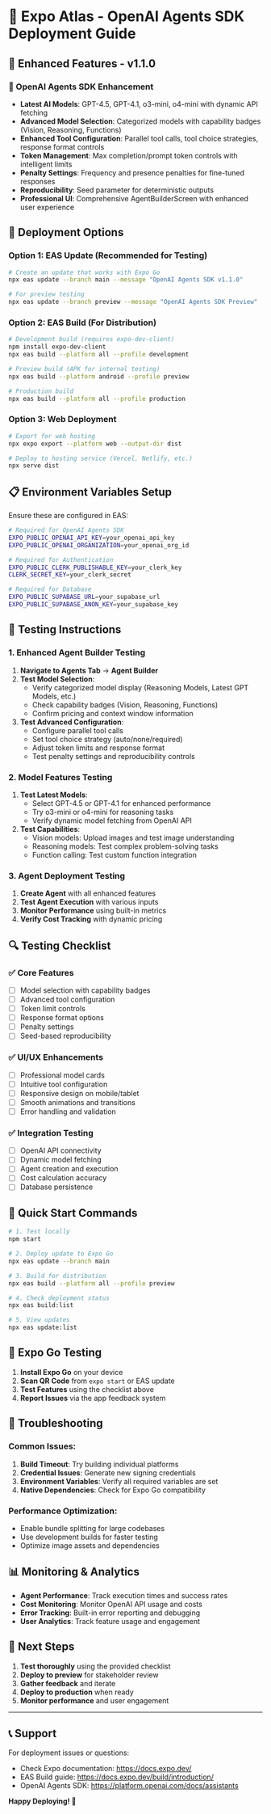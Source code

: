 # 🚀 Expo Atlas - OpenAI Agents SDK Deployment Guide

## 📱 Enhanced Features - v1.1.0

### 🤖 OpenAI Agents SDK Enhancement
- **Latest AI Models**: GPT-4.5, GPT-4.1, o3-mini, o4-mini with dynamic API fetching
- **Advanced Model Selection**: Categorized models with capability badges (Vision, Reasoning, Functions)
- **Enhanced Tool Configuration**: Parallel tool calls, tool choice strategies, response format controls
- **Token Management**: Max completion/prompt token controls with intelligent limits
- **Penalty Settings**: Frequency and presence penalties for fine-tuned responses
- **Reproducibility**: Seed parameter for deterministic outputs
- **Professional UI**: Comprehensive AgentBuilderScreen with enhanced user experience

## 🔧 Deployment Options

### Option 1: EAS Update (Recommended for Testing)
```bash
# Create an update that works with Expo Go
npx eas update --branch main --message "OpenAI Agents SDK v1.1.0"

# For preview testing
npx eas update --branch preview --message "OpenAI Agents SDK Preview"
```

### Option 2: EAS Build (For Distribution)
```bash
# Development build (requires expo-dev-client)
npm install expo-dev-client
npx eas build --platform all --profile development

# Preview build (APK for internal testing)
npx eas build --platform android --profile preview

# Production build
npx eas build --platform all --profile production
```

### Option 3: Web Deployment
```bash
# Export for web hosting
npx expo export --platform web --output-dir dist

# Deploy to hosting service (Vercel, Netlify, etc.)
npx serve dist
```

## 📋 Environment Variables Setup

Ensure these are configured in EAS:

```bash
# Required for OpenAI Agents SDK
EXPO_PUBLIC_OPENAI_API_KEY=your_openai_api_key
EXPO_PUBLIC_OPENAI_ORGANIZATION=your_openai_org_id

# Required for Authentication
EXPO_PUBLIC_CLERK_PUBLISHABLE_KEY=your_clerk_key
CLERK_SECRET_KEY=your_clerk_secret

# Required for Database
EXPO_PUBLIC_SUPABASE_URL=your_supabase_url
EXPO_PUBLIC_SUPABASE_ANON_KEY=your_supabase_key
```

## 🧪 Testing Instructions

### 1. Enhanced Agent Builder Testing
1. **Navigate to Agents Tab** → **Agent Builder**
2. **Test Model Selection**:
   - Verify categorized model display (Reasoning Models, Latest GPT Models, etc.)
   - Check capability badges (Vision, Reasoning, Functions)
   - Confirm pricing and context window information
3. **Test Advanced Configuration**:
   - Configure parallel tool calls
   - Set tool choice strategy (auto/none/required)
   - Adjust token limits and response format
   - Test penalty settings and reproducibility controls

### 2. Model Features Testing
1. **Test Latest Models**:
   - Select GPT-4.5 or GPT-4.1 for enhanced performance
   - Try o3-mini or o4-mini for reasoning tasks
   - Verify dynamic model fetching from OpenAI API
2. **Test Capabilities**:
   - Vision models: Upload images and test image understanding
   - Reasoning models: Test complex problem-solving tasks
   - Function calling: Test custom function integration

### 3. Agent Deployment Testing
1. **Create Agent** with all enhanced features
2. **Test Agent Execution** with various inputs
3. **Monitor Performance** using built-in metrics
4. **Verify Cost Tracking** with dynamic pricing

## 🔍 Testing Checklist

### ✅ Core Features
- [ ] Model selection with capability badges
- [ ] Advanced tool configuration
- [ ] Token limit controls
- [ ] Response format options
- [ ] Penalty settings
- [ ] Seed-based reproducibility

### ✅ UI/UX Enhancements
- [ ] Professional model cards
- [ ] Intuitive tool configuration
- [ ] Responsive design on mobile/tablet
- [ ] Smooth animations and transitions
- [ ] Error handling and validation

### ✅ Integration Testing
- [ ] OpenAI API connectivity
- [ ] Dynamic model fetching
- [ ] Agent creation and execution
- [ ] Cost calculation accuracy
- [ ] Database persistence

## 🚀 Quick Start Commands

```bash
# 1. Test locally
npm start

# 2. Deploy update to Expo Go
npx eas update --branch main

# 3. Build for distribution
npx eas build --platform all --profile preview

# 4. Check deployment status
npx eas build:list

# 5. View updates
npx eas update:list
```

## 📱 Expo Go Testing

1. **Install Expo Go** on your device
2. **Scan QR Code** from `expo start` or EAS update
3. **Test Features** using the checklist above
4. **Report Issues** via the app feedback system

## 🔧 Troubleshooting

### Common Issues:
1. **Build Timeout**: Try building individual platforms
2. **Credential Issues**: Generate new signing credentials
3. **Environment Variables**: Verify all required variables are set
4. **Native Dependencies**: Check for Expo Go compatibility

### Performance Optimization:
- Enable bundle splitting for large codebases
- Use development builds for faster testing
- Optimize image assets and dependencies

## 📊 Monitoring & Analytics

- **Agent Performance**: Track execution times and success rates
- **Cost Monitoring**: Monitor OpenAI API usage and costs
- **Error Tracking**: Built-in error reporting and debugging
- **User Analytics**: Track feature usage and engagement

## 🎯 Next Steps

1. **Test thoroughly** using the provided checklist
2. **Deploy to preview** for stakeholder review
3. **Gather feedback** and iterate
4. **Deploy to production** when ready
5. **Monitor performance** and user engagement

---

## 📞 Support

For deployment issues or questions:
- Check Expo documentation: https://docs.expo.dev/
- EAS Build guide: https://docs.expo.dev/build/introduction/
- OpenAI Agents SDK: https://platform.openai.com/docs/assistants

**Happy Deploying! 🚀**